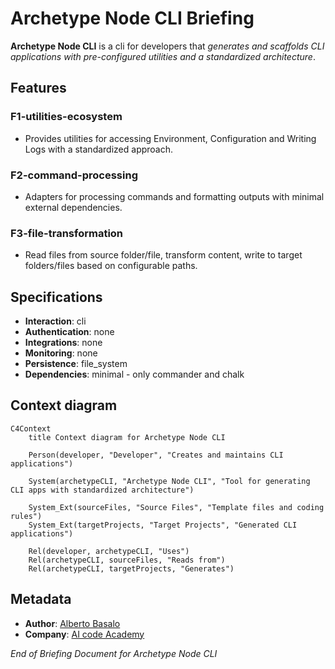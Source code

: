 # **Archetype Node CLI** Briefing

**Archetype Node CLI** is a cli for developers that _generates and scaffolds CLI applications with pre-configured utilities and a standardized architecture_.

## Features

### F1-utilities-ecosystem

- Provides utilities for accessing Environment, Configuration and Writing Logs with a standardized approach.

### F2-command-processing

- Adapters for processing commands and formatting outputs with minimal external dependencies.

### F3-file-transformation

- Read files from source folder/file, transform content, write to target folders/files based on configurable paths.

## Specifications

- **Interaction**: cli
- **Authentication**: none
- **Integrations**: none
- **Monitoring**: none
- **Persistence**: file_system
- **Dependencies**: minimal - only commander and chalk

## Context diagram

```mermaid
C4Context
    title Context diagram for Archetype Node CLI

    Person(developer, "Developer", "Creates and maintains CLI applications")
    
    System(archetypeCLI, "Archetype Node CLI", "Tool for generating CLI apps with standardized architecture")
    
    System_Ext(sourceFiles, "Source Files", "Template files and coding rules")
    System_Ext(targetProjects, "Target Projects", "Generated CLI applications")

    Rel(developer, archetypeCLI, "Uses")
    Rel(archetypeCLI, sourceFiles, "Reads from")
    Rel(archetypeCLI, targetProjects, "Generates")
```

## Metadata

- **Author**: [Alberto Basalo](albertobasalo@aicode.academy)
- **Company**: [AI code Academy](https://aicode.academy)

_End of Briefing Document for Archetype Node CLI_